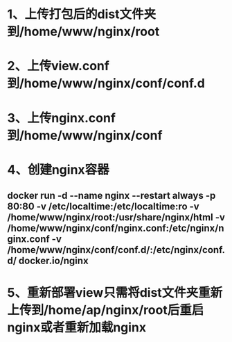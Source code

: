 # 1、上传打包后的dist文件夹到/home/www/nginx/root
# 2、上传view.conf到/home/www/nginx/conf/conf.d
# 3、上传nginx.conf到/home/www/nginx/conf
# 4、创建nginx容器
## docker run -d --name nginx --restart always -p 80:80 -v /etc/localtime:/etc/localtime:ro -v /home/www/nginx/root:/usr/share/nginx/html -v /home/www/nginx/conf/nginx.conf:/etc/nginx/nginx.conf -v /home/www/nginx/conf/conf.d/:/etc/nginx/conf.d/ docker.io/nginx
# 5、重新部署view只需将dist文件夹重新上传到/home/ap/nginx/root后重启nginx或者重新加载nginx

